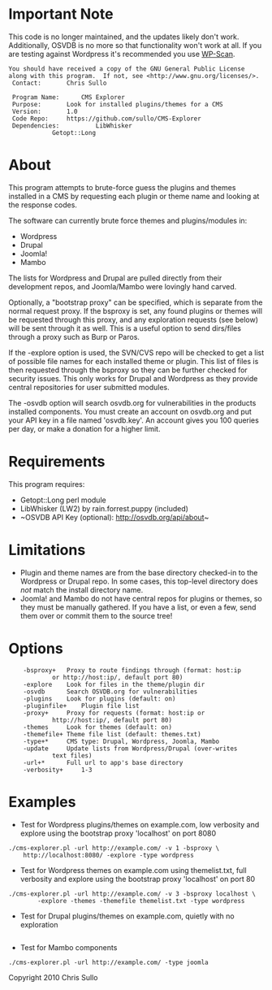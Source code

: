 # Important Note
This code is no longer maintained, and the updates likely don't work. Additionally, OSVDB is no more so that functionality won't work at all. If you are testing against Wordpress it's recommended you use [WP-Scan](https://wpscan.com/wordpress-security-scanner).
```
You should have received a copy of the GNU General Public License
along with this program.  If not, see <http://www.gnu.org/licenses/>.
 Contact:		Chris Sullo

 Program Name:		CMS Explorer
 Purpose:		Look for installed plugins/themes for a CMS
 Version:		1.0
 Code Repo:		https://github.com/sullo/CMS-Explorer
 Dependencies: 	        LibWhisker
			Getopt::Long
```
# About
This program attempts to brute-force guess the plugins and themes
installed in a CMS by requesting each plugin or theme name and 
looking at the response codes. 

The software can currently brute force themes and plugins/modules in:
* Wordpress
* Drupal
* Joomla!
* Mambo

The lists for Wordpress and Drupal are pulled directly from their 
development repos, and Joomla/Mambo were lovingly hand carved.

Optionally, a "bootstrap proxy" can be specified, which is separate
from the normal request proxy. If the bsproxy is set, any found 
plugins or themes will be requested through this proxy, and any 
exploration requests (see below) will be sent through it as well. 
This is a useful option to send dirs/files through a proxy such as 
Burp or Paros.

If the -explore option is used, the SVN/CVS repo will be checked 
to get a list of possible file names for each installed theme or 
plugin. This list of files is then requested through the bsproxy 
so they can be further checked for security issues. This only works 
for Drupal and Wordpress as they provide central repositories for user 
submitted modules.

The -osvdb option will search osvdb.org for vulnerabilities in the
products installed components. You must create an account on 
osvdb.org and put your API key in a file named 'osvdb.key'. An account
gives you 100 queries per day, or make a donation for a higher limit.

# Requirements
This program requires:
* Getopt::Long perl module
* LibWhisker (LW2) by rain.forrest.puppy (included)
* ~OSVDB API Key (optional): http://osvdb.org/api/about~

# Limitations
* Plugin and theme names are from the base directory checked-in to the Wordpress or Drupal repo. In some cases, this top-level directory does *not* match the install directory name.
* Joomla! and Mambo do not have central repos for plugins or themes, so they must be manually gathered. If you have a list, or even a few, send them over or commit them to the source tree!

# Options	
```
	-bsproxy+ 	Proxy to route findings through (format: host:ip
			or http://host:ip/, default port 80)
	-explore	Look for files in the theme/plugin dir
	-osvdb 		Search OSVDB.org for vulnerabilities
	-plugins	Look for plugins (default: on)
	-pluginfile+	Plugin file list
	-proxy+ 	Proxy for requests (format: host:ip or 
			http://host:ip/, default port 80)
	-themes		Look for themes (default: on)
	-themefile+	Theme file list (default: themes.txt)
	-type+*		CMS type: Drupal, Wordpress, Joomla, Mambo
	-update 	Update lists from Wordpress/Drupal (over-writes 
			text files)
	-url+*		Full url to app's base directory
	-verbosity+ 	1-3
```

# Examples
* Test for Wordpress plugins/themes on example.com, low verbosity and explore using the bootstrap proxy 'localhost' on port 8080
```
./cms-explorer.pl -url http://example.com/ -v 1 -bsproxy \ 
	http://localhost:8080/ -explore -type wordpress
```
* Test for Wordpress themes on example.com using themelist.txt, full verbosity and explore using the bootstrap proxy 'localhost' on port 80
```
./cms-explorer.pl -url http://example.com/ -v 3 -bsproxy localhost \
		-explore -themes -themefile themelist.txt -type wordpress
```

* Test for Drupal plugins/themes on example.com, quietly with no exploration
``` ./cms-explorer.pl -url http://example.com/ -type drupal
```
* Test for Mambo components
```
./cms-explorer.pl -url http://example.com/ -type joomla
```

Copyright 2010 Chris Sullo

